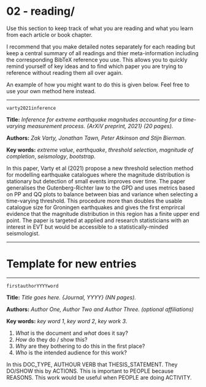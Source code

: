 # 02 - reading/

Use this section to keep track of what you are reading and what you learn from each article or book chapter. 

I recommend that you make detailed notes separately for each reading but keep a central summary of all readings and thier meta-information including the corresponding BibTeX reference you use. This allows you to quickly remind yourself of key ideas and to find which paper you are trying to reference without reading them all over again.

An example of how you might want to do this is given below. Feel free to use your own method here instead.

---------------------------------------------------------------------

`varty2021inference`

**Title:** _Inference for extreme earthquake magnitudes accounting for a time-varying measurement process. {ArXiV preprint, 2021} (20 pages)._

**Authors:** _Zak Varty, Jonathan Tawn, Peter Atkinson and Stijn Bierman._

**Key words:** _extreme value_, _earthquake_, _threshold selection_, _magnitude of completion_, _seismology_, _bootstrap._

In this paper, Varty et al (2021) propose a new threshold selection method for modelling earthquake catalogues where the magnitude distribution is stationary but detection of small events improves over time. The paper generalises the Gutenberg-Richter law to the GPD and uses metrics based on PP and QQ plots to balance between bias and variance when selecting a time-varying threshold. This procedure more than doubles the usable catalogue size for Groningen earthquakes and gives the first emprircal evidence that the magnitude distribution in this region has a finite upper end point. The paper is targeted at applied and research statisticians with an interest in EVT but would be accessible to a statistically-minded seismologist. 

---------------------------------------------------------------------

# Template for new entries 


---------------------------------------------------------------------

`firstauthorYYYYword`

**Title:** _Title goes here. {Journal, YYYY} (NN pages)._

**Authors:** _Author One, Author Two and Author Three. (optional affiliations)_

**Key words:** _key word 1_, _key word 2_, _key work 3_. 

1. _What_ is the document and _what_ does it say? 
2. _How_ do they do / show this?
3. _Why_ are they bothering to do this in the first place?
4. _Who_ is the intended audience for this work?

In this DOC_TYPE, AUTHOUR VERB that THESIS\_STATEMENT.
They DO/SHOW this by ACTIONS. 
This is important to PEOPLE because REASONS. 
This work would be useful when PEOPLE are doing ACTIVITY.
